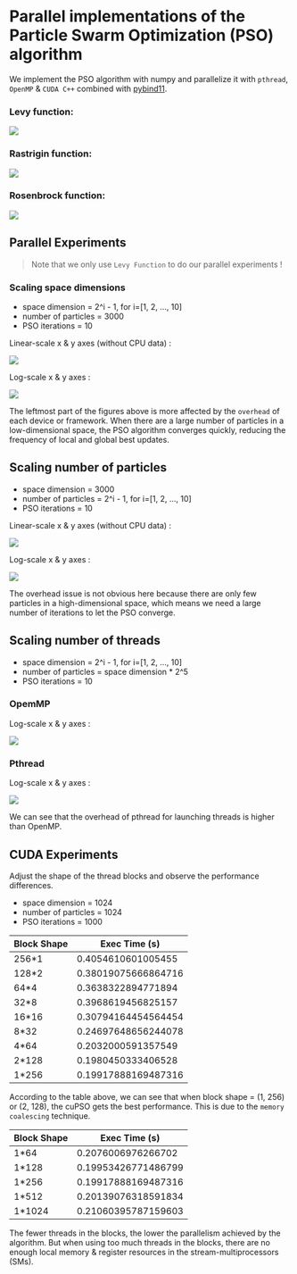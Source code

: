 # Parallel implementations of the Particle Swarm Optimization (PSO) algorithm

We implement the PSO algorithm with numpy and parallelize it with `pthread`, `OpenMP` & `CUDA C++` combined with [pybind11](https://github.com/pybind/pybind11).

### Levy function:
![](assets/_PSO_levy_func.gif)

### Rastrigin function:
![](assets/_PSO_rastrigin_func.gif)

### Rosenbrock function:
![](assets/_PSO_rosenbrock_func.gif)

## Parallel Experiments

> Note that we only use `Levy Function` to do our parallel experiments !

### Scaling space dimensions

* space dimension = 2^i - 1, for i=[1, 2, ..., 10]
* number of particles = 3000
* PSO iterations = 10

Linear-scale x & y axes (without CPU data) : 

![](assets/Exp/Exp-dim_ALL_Times.png)

Log-scale x & y axes :

![](assets/Exp/Exp-dim_ALL_Times-logx-logy.png)

The leftmost part of the figures above is more affected by the `overhead` of each device or framework. When there are a large number of particles in a low-dimensional space, the PSO algorithm converges quickly, reducing the frequency of local and global best updates.

## Scaling number of particles

* space dimension = 3000
* number of particles = 2^i - 1, for i=[1, 2, ..., 10]
* PSO iterations = 10

Linear-scale x & y axes (without CPU data) :

![](assets/Exp/Exp-num_ALL_Times.png)

Log-scale x & y axes :

![](assets/Exp/Exp-num_ALL_Times-logx-logy.png)

The overhead issue is not obvious here because there are only few particles in a high-dimensional space, which means we need a large number of iterations to let the PSO converge.

## Scaling number of threads

* space dimension = 2^i - 1, for i=[1, 2, ..., 10]
* number of particles = space dimension * 2^5
* PSO iterations = 10

### OpemMP

Log-scale x & y axes :

![](assets/Scl/OMP_Scaling_Curves-logx-logy.png)

### Pthread

Log-scale x & y axes :

![](assets/Scl/PTHREAD_Scaling_Curves-logx-logy.png)


We can see that the overhead of pthread for launching threads is higher than OpenMP.


## CUDA Experiments

Adjust the shape of the thread blocks and observe the performance differences.

* space dimension = 1024 
* number of particles = 1024 
* PSO iterations = 1000

| Block Shape | Exec Time (s) |
|  ----  | ----  |
| 256*1  |  0.4054610601005455 |
| 128*2  |  0.38019075666864716 |
| 64*4   |  0.3638322894771894 |
| 32*8   |  0.3968619456825157 |
| 16*16  |  0.30794164454564454 |
| 8*32   |  0.24697648656244078 |
| 4*64   |  0.2032000591357549 |
| 2*128  |  0.1980450333406528 |
| 1*256  |  0.19917888169487316 |

According to the table above, we can see that when block shape = (1, 256) or (2, 128), the cuPSO gets the best performance. This is due to the `memory coalescing` technique.

| Block Shape | Exec Time (s) |
|  ----  | ----  |
| 1*64   |  0.2076006976266702 |
| 1*128  |  0.19953426771486799 |
| 1*256  |  0.19917888169487316 |
| 1*512  |  0.20139076318591834 |
| 1*1024 |  0.21060395787159603 |

The fewer threads in the blocks, the lower the parallelism achieved by the algorithm.
But when using too much threads in the blocks, there are no enough local memory & register resources in the stream-multiprocessors (SMs).